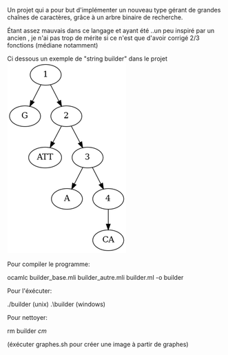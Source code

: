 Un projet qui a pour but d'implémenter un nouveau type gérant de grandes chaînes de caractères, grâce à un arbre binaire de recherche.

Étant assez mauvais dans ce langage et ayant été ..un peu inspiré par un ancien , je n'ai pas trop de mérite si ce n'est que d'avoir corrigé 2/3 fonctions (médiane notamment)

Ci dessous un exemple de "string builder" dans le projet
![alt text](https://github.com/0x14mth3n1ght/String-Builder/blob/main/gattacabis.png)

Pour compiler le programme:

ocamlc builder_base.mli builder_autre.mli builder.ml -o builder

Pour l'éxécuter:

./builder (unix)
.\builder (windows)

Pour nettoyer:

rm builder *cm*

(éxécuter graphes.sh pour créer une image à partir de graphes)

